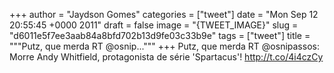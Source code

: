
+++
author = "Jaydson Gomes"
categories = ["tweet"]
date = "Mon Sep 12 20:55:45 +0000 2011"
draft = false
image = "{TWEET_IMAGE}"
slug = "d6011e5f7ee3aab84a8bfd702b13d9fe03c33b9e"
tags = ["tweet"]
title = """Putz, que merda RT @osnip..."""
+++
Putz, que merda RT @osnipassos: Morre Andy Whitfield, protagonista de série 'Spartacus'! http://t.co/4i4czCy
